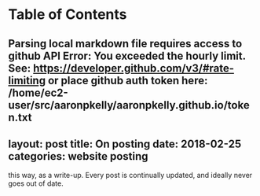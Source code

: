 
Table of Contents
=================

Parsing local markdown file requires access to github API
Error: You exceeded the hourly limit. See: https://developer.github.com/v3/#rate-limiting
or place github auth token here: /home/ec2-user/src/aaronpkelly/aaronpkelly.github.io/token.txt
---
layout: post
title:	On posting 
date:   2018-02-25
categories: website posting
---

 this way, as a write-up.
Every post is continually updated, and ideally never goes out of date.
